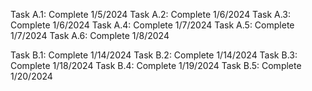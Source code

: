 Task A.1: Complete 1/5/2024
Task A.2: Complete 1/6/2024
Task A.3: Complete 1/6/2024
Task A.4: Complete 1/7/2024
Task A.5: Complete 1/7/2024
Task A.6: Complete 1/8/2024

Task B.1: Complete 1/14/2024
Task B.2: Complete 1/14/2024
Task B.3: Complete 1/18/2024
Task B.4: Complete 1/19/2024
Task B.5: Complete 1/20/2024